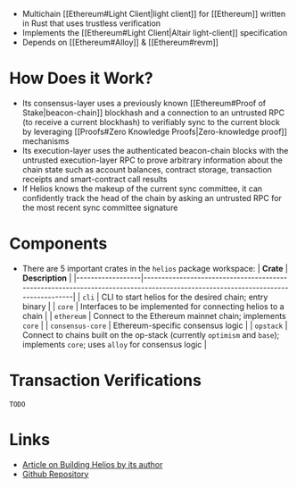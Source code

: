 
- Multichain [[Ethereum#Light Client|light client]] for [[Ethereum]] written in Rust that uses trustless verification
- Implements the [[Ethereum#Light Client|Altair light-client]] specification
- Depends on [[Ethereum#Alloy]] & [[Ethereum#revm]]

# How Does it Work?
- Its consensus-layer uses a previously known [[Ethereum#Proof of Stake|beacon-chain]] blockhash and a connection to an untrusted RPC (to receive a current blockhash) to verifiably sync to the current block by leveraging [[Proofs#Zero Knowledge Proofs|Zero-knowledge proof]] mechanisms
- Its execution-layer uses the authenticated beacon-chain blocks with the untrusted execution-layer RPC to prove arbitrary information about the chain state such as account balances, contract storage, transaction receipts and smart-contract call results
- If Helios knows the makeup of the current sync committee, it can confidently track the head of the chain by asking an untrusted RPC for the most recent sync committee signature

# Components
- There are 5 important crates in the `helios` package workspace:
| **Crate**        | **Description**                                                                                                                |
|------------------|--------------------------------------------------------------------------------------------------------------------------------|
| `cli`            | CLI to start helios for the desired chain; entry binary                                                                        |
| `core`           | Interfaces to be implemented for connecting helios to a chain                                                                  |
| `ethereum`       | Connect to the Ethereum mainnet chain; implements `core`                                                                       |
| `consensus-core` | Ethereum-specific consensus logic                                                                                              |
| `opstack`        | Connect to chains built on the op-stack (currently `optimism` and `base`); implements `core`; uses `alloy` for consensus logic | 

# Transaction Verifications
`TODO`

# Links
+ [Article on Building Helios by its author](https://a16zcrypto.com/posts/article/building-helios-ethereum-light-client/)
+ [Github Repository](https://github.com/a16z/helios)
